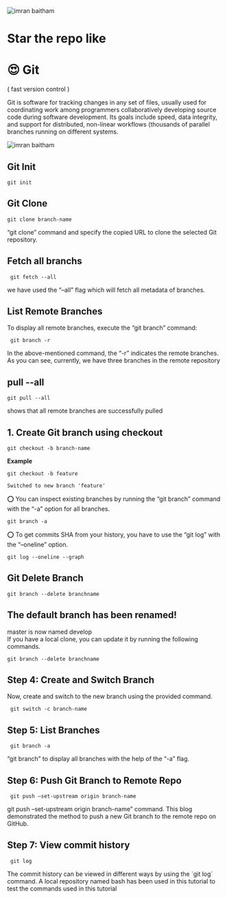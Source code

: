 <img src="https://git-scm.com/images/logo@2x.png" alt="imran baitham"/>
<h1 class="text-center">Star the repo like</h1>
<h1>😍 Git</h1>
<p>( fast version control )</p>

<p>Git is software for tracking changes in any set of files, usually used for coordinating work among programmers collaboratively developing source code during software development. Its goals include speed, data integrity, and support for distributed, non-linear workflows (thousands of parallel branches running on different systems.</p>

<img src="https://devconnected.com/wp-content/uploads/2019/12/featured-10.png" alt="imran baitham"/>

<h2>Git Init</h2>    
<pre><code class="text">git init</code></pre>

<h2>Git Clone</h2>    
<pre><code class="text">git clone branch-name</code></pre>
<p>“git clone” command and specify the copied URL to clone the selected Git repository.</p>

<h2>Fetch all branchs</h2>    
<pre><code class="text"> git fetch --all</code></pre>
<p>we have used the “–all” flag which will fetch all metadata of branches.</p>

<h2>List Remote Branches</h2>    
<p>To display all remote branches, execute the “git branch” command:</p>
<pre><code class="text"> git branch -r</code></pre>
<p>In the above-mentioned command, the “-r” indicates the remote branches. As you can see, currently, we have three branches in the remote repository</p>

<h2>pull --all</h2>    
<pre><code class="text">git pull --all</code></pre>
<p>shows that all remote branches are successfully pulled</p>

<h2>1. Create Git branch using checkout</h2>    
<pre><code class="text">git checkout -b branch-name</code></pre>

<b>Example</b>

<pre><code class="text">git checkout -b feature<br/>
Switched to new branch 'feature'</code></pre>

<p>⭕️ You can inspect existing branches by running the “git branch” command with the “-a” option for all branches.</p>
<pre><code class="text">git branch -a</code></pre>

<p>⭕️ To get commits SHA from your history, you have to use the “git log” with the “–oneline” option.</p>
<pre><code class="text">git log --oneline --graph</code></pre>

<!-- ===================================================== -->

<h2>Git Delete Branch</h2>
<pre><code class="text">git branch --delete branchname</code></pre>

<h2>The default branch has been renamed!</h2>
<p>master is now named develop<br/>
If you have a local clone, you can update it by running the following commands.</p>

<pre><code class="text">git branch --delete branchname</code></pre>

<!-- ==================================================================================== -->

<h2>Step 4: Create and Switch Branch</h2>    
<p>Now, create and switch to the new branch using the provided command.</p>
<pre><code class="text"> git switch -c branch-name</code></pre>

<h2>Step 5: List Branches</h2>    
<pre><code class="text"> git branch -a</code></pre>
<p>“git branch” to display all branches with the help of the “-a” flag.</p>

<h2>Step 6: Push Git Branch to Remote Repo</h2>    
<pre><code class="text"> git push –set-upstream origin branch-name</code></pre>
<p>git push –set-upstream origin branch-name” command. This blog demonstrated the method to push a new Git branch to the remote repo on GitHub.</p>

<h2>Step 7: View commit history</h2>    
<pre><code class="text"> git log</code></pre>
<p>The commit history can be viewed in different ways by using the `git log` command. A local repository named bash has been used in this tutorial to test the commands used in this tutorial</p>
